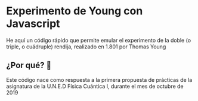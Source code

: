 # Experimento de Young con Javascript

He aquí un código rápido que permite emular el experimento de la doble (o triple, o cuádruple) rendija, realizado en 1.801 por Thomas Young

## ¿Por qué? 🚀

Este código nace como respuesta a la primera propuesta de prácticas de la asignatura de la U.N.E.D Física Cuántica I, durante el mes de octubre de 2019
